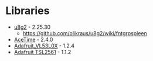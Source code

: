 # Libraries

- [u8g2](https://github.com/olikraus/u8g2) - 2.25.30
  - https://github.com/olikraus/u8g2/wiki/fntgrpspleen
- [AceTime](https://github.com/bxparks/AceTime) - 2.4.0
- [Adafruit_VL53L0X](https://github.com/adafruit/Adafruit_VL53L0X) - 1.2.4
- [Adafruit TSL2561](https://github.com/adafruit/Adafruit_TSL2561) - 1.1.2
